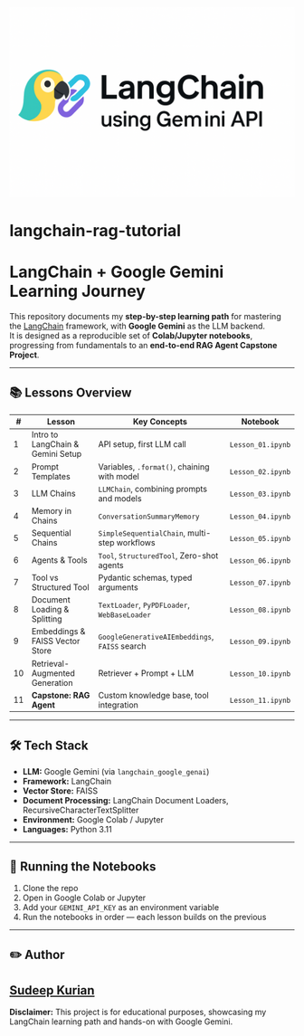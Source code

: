 <p align="center">
  <img src="Langchain_using_gemini_API.png" alt="🦜🔗 LangChain using Gemini API" width="800">
</p>

# langchain-rag-tutorial

# LangChain + Google Gemini Learning Journey

This repository documents my **step-by-step learning path** for mastering the [LangChain](https://www.langchain.com/) framework, with **Google Gemini** as the LLM backend.  
It is designed as a reproducible set of **Colab/Jupyter notebooks**, progressing from fundamentals to an **end-to-end RAG Agent Capstone Project**.

---

## 📚 Lessons Overview

| #  | Lesson | Key Concepts | Notebook |
|----|--------|--------------|----------|
| 1  | Intro to LangChain & Gemini Setup | API setup, first LLM call | `Lesson_01.ipynb` |
| 2  | Prompt Templates | Variables, `.format()`, chaining with model | `Lesson_02.ipynb` |
| 3  | LLM Chains | `LLMChain`, combining prompts and models | `Lesson_03.ipynb` |
| 4  | Memory in Chains | `ConversationSummaryMemory` | `Lesson_04.ipynb` |
| 5  | Sequential Chains | `SimpleSequentialChain`, multi-step workflows | `Lesson_05.ipynb` |
| 6  | Agents & Tools | `Tool`, `StructuredTool`, Zero-shot agents | `Lesson_06.ipynb` |
| 7  | Tool vs Structured Tool | Pydantic schemas, typed arguments | `Lesson_07.ipynb` |
| 8  | Document Loading & Splitting | `TextLoader`, `PyPDFLoader`, `WebBaseLoader` | `Lesson_08.ipynb` |
| 9  | Embeddings & FAISS Vector Store | `GoogleGenerativeAIEmbeddings`, `FAISS` search | `Lesson_09.ipynb` |
| 10 | Retrieval-Augmented Generation | Retriever + Prompt + LLM | `Lesson_10.ipynb` |
| 11 | **Capstone: RAG Agent** | Custom knowledge base, tool integration | `Lesson_11.ipynb` |

---

## 🛠️ Tech Stack

- **LLM:** Google Gemini (via `langchain_google_genai`)
- **Framework:** LangChain
- **Vector Store:** FAISS
- **Document Processing:** LangChain Document Loaders, RecursiveCharacterTextSplitter
- **Environment:** Google Colab / Jupyter
- **Languages:** Python 3.11

---

## 🚀 Running the Notebooks
1. Clone the repo
2. Open in Google Colab or Jupyter
3. Add your `GEMINI_API_KEY` as an environment variable
4. Run the notebooks in order — each lesson builds on the previous

---

## ✏️ Author
[Sudeep Kurian](https://www.linkedin.com/in/sudeep-kurian-75721614b) 
---

**Disclaimer:** This project is for educational purposes, showcasing my LangChain learning path and hands-on with Google Gemini.
